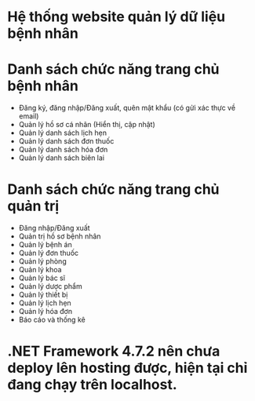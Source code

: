 # Hệ thống website quản lý dữ liệu bệnh nhân

# Danh sách chức năng trang chủ bệnh nhân
- Đăng ký, đăng nhập/Đăng xuất, quên mật khẩu (có gửi xác thực về email)
- Quản lý hồ sơ cá nhân (Hiển thị, cập nhật)
- Quản lý danh sách lịch hẹn
- Quản lý danh sách đơn thuốc
- Quản lý danh sách hóa đơn
- Quản lý danh sách biên lai
# Danh sách chức năng trang chủ quản trị
- Đăng nhập/Đăng xuất
- Quản trị hồ sơ bệnh nhân
- Quản lý bệnh án
- Quản lý đơn thuốc
- Quản lý phòng
- Quản lý khoa
- Quản lý bác sĩ
- Quản lý dược phẩm
- Quản lý thiết bị
- Quản lý lịch hẹn
- Quản lý hóa đơn
- Báo cáo và thống kê

# .NET Framework 4.7.2 nên chưa deploy lên hosting được, hiện tại chỉ đang chạy trên localhost.
